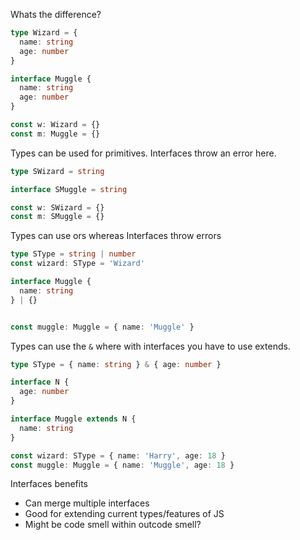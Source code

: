 Whats the difference?
```ts
type Wizard = {
  name: string
  age: number
}

interface Muggle {
  name: string 
  age: number
}

const w: Wizard = {}
const m: Muggle = {}
```

Types can be used for primitives.
Interfaces throw an error here.

```ts
type SWizard = string

interface SMuggle = string

const w: SWizard = {}
const m: SMuggle = {}
```


Types can use ors whereas Interfaces throw errors
```ts
type SType = string | number
const wizard: SType = 'Wizard'

interface Muggle {
  name: string
} | {}


const muggle: Muggle = { name: 'Muggle' }
```


Types can use the `&` where with interfaces you have to use extends.
```ts
type SType = { name: string } & { age: number }

interface N {
  age: number
}

interface Muggle extends N {
  name: string
}

const wizard: SType = { name: 'Harry', age: 18 }
const muggle: Muggle = { name: 'Muggle', age: 18 }
```

Interfaces benefits
- Can merge multiple interfaces
- Good for extending current types/features of JS
- Might be code smell within outcode smell?